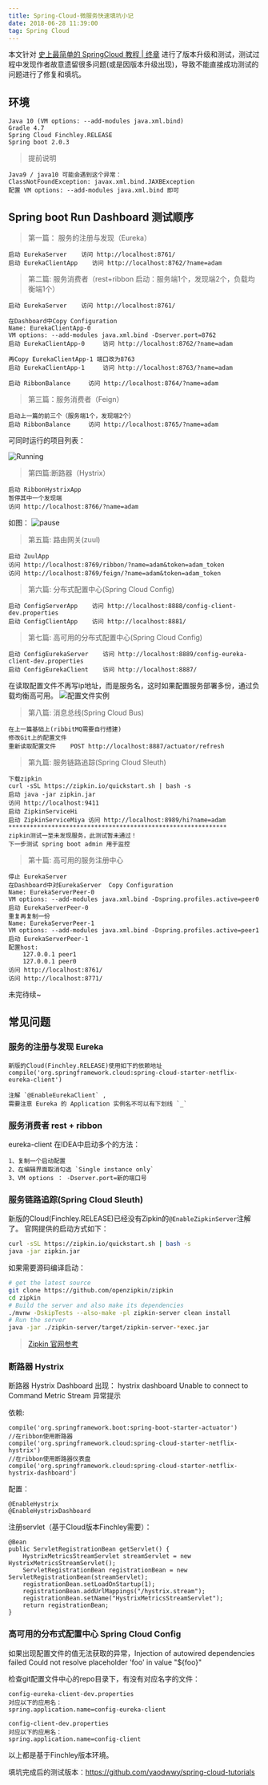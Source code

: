 ```yaml
---
title: Spring-Cloud-微服务快速填坑小记
date: 2018-06-28 11:39:00
tag: Spring Cloud
---
```



本文针对 [史上最简单的 SpringCloud 教程 | 终章](https://blog.csdn.net/forezp/article/details/70148833) 进行了版本升级和测试，测试过程中发现作者故意遗留很多问题(或是因版本升级出现)，导致不能直接成功测试的问题进行了修复和填坑。

## 环境

    Java 10 (VM options: --add-modules java.xml.bind)
    Gradle 4.7
    Spring Cloud Finchley.RELEASE 
    Spring boot 2.0.3

>提前说明

    Java9 / java10 可能会遇到这个异常：
    ClassNotFoundException: javax.xml.bind.JAXBException
    配置 VM options: --add-modules java.xml.bind 即可


## Spring boot Run Dashboard 测试顺序

>第一篇： 服务的注册与发现（Eureka）

    启动 EurekaServer    访问 http://localhost:8761/
    启动 EurekaClientApp    访问 http://localhost:8762/?name=adam

>第二篇: 服务消费者（rest+ribbon  启动：服务端1个，发现端2个，负载均衡端1个）
    
    启动 EurekaServer    访问 http://localhost:8761/
    
    在Dashboard中Copy Configuration 
    Name: EurekaClientApp-0 
    VM options: --add-modules java.xml.bind -Dserver.port=8762
    启动 EurekaClientApp-0     访问 http://localhost:8762/?name=adam
    
    再Copy EurekaClientApp-1 端口改为8763
    启动 EurekaClientApp-1     访问 http://localhost:8763/?name=adam
    
    启动 RibbonBalance     访问 http://localhost:8764/?name=adam
    

    
>第三篇：服务消费者（Feign）

    启动上一篇的前三个（服务端1个，发现端2个）
    启动 RibbonBalance     访问 http://localhost:8765/?name=adam

可同时运行的项目列表：

![Running](http://adbyte.cn/img/running.png)

>第四篇:断路器（Hystrix）
    
    启动 RibbonHystrixApp     
    暂停其中一个发现端  
    访问 http://localhost:8766/?name=adam
如图：
![pause](http://adbyte.cn/img/pause.png)

>第五篇: 路由网关(zuul)

    启动 ZuulApp
    访问 http://localhost:8769/ribbon/?name=adam&token=adam_token
    访问 http://localhost:8769/feign/?name=adam&token=adam_token

>第六篇: 分布式配置中心(Spring Cloud Config)
    
    启动 ConfigServerApp    访问 http://localhost:8888/config-client-dev.properties
    启动 ConfigClientApp    访问 http://localhost:8881/
    
>第七篇: 高可用的分布式配置中心(Spring Cloud Config)
    
    启动 ConfigEurekaServer    访问 http://localhost:8889/config-eureka-client-dev.properties
    启动 ConfigEurekaClient    访问 http://localhost:8887/
在读取配置文件不再写ip地址，而是服务名，这时如果配置服务部署多份，通过负载均衡高可用。
![配置文件实例](http://adbyte.cn/img/config-instances.png)
    
>第八篇: 消息总线(Spring Cloud Bus)
    
    在上一篇基础上(ribbitMQ需要自行搭建)
    修改Git上的配置文件
    重新读取配置文件    POST http://localhost:8887/actuator/refresh

>第九篇: 服务链路追踪(Spring Cloud Sleuth)
    
    下载zipkin
    curl -sSL https://zipkin.io/quickstart.sh | bash -s
    启动 java -jar zipkin.jar
    访问 http://localhost:9411
    启动 ZipkinServiceHi
    启动 ZipkinServiceMiya 访问 http://localhost:8989/hi?name=adam
    *************************************************************
    zipkin测试一至未发现服务，此测试暂未通过！
    下一步测试 spring boot admin 用于监控
    
>第十篇: 高可用的服务注册中心

    停止 EurekaServer
    在Dashboard中对EurekaServer  Copy Configuration 
    Name: EurekaServerPeer-0
    VM options: --add-modules java.xml.bind -Dspring.profiles.active=peer0
    启动 EurekaServerPeer-0
    重复再复制一份
    Name: EurekaServerPeer-1
    VM options: --add-modules java.xml.bind -Dspring.profiles.active=peer1
    启动 EurekaServerPeer-1    
    配置host:
        127.0.0.1 peer1
        127.0.0.1 peer0
    访问 http://localhost:8761/
    访问 http://localhost:8771/
    
    
    
未完待续~


## 常见问题

### 服务的注册与发现 Eureka 
    新版的Cloud(Finchley.RELEASE)使用如下的依赖地址
    compile('org.springframework.cloud:spring-cloud-starter-netflix-eureka-client')
    
    注解 `@EnableEurekaClient` ,
    需要注意 Eureka 的 Application 实例名不可以有下划线 `_` 

### 服务消费者 rest + ribbon 
eureka-client 在IDEA中启动多个的方法：

    1、复制一个启动配置
    2、在编辑界面取消勾选 `Single instance only`
    3、VM options ： -Dserver.port=新的端口号

### 服务链路追踪(Spring Cloud Sleuth)
    
   新版的Cloud(Finchley.RELEASE)已经没有Zipkin的`@EnableZipkinServer`注解了。
   官网提供的启动方式如下：
   ``` bash
   curl -sSL https://zipkin.io/quickstart.sh | bash -s
   java -jar zipkin.jar
   ```  
   如果需要源码编译启动：
   ``` bash
   # get the latest source
   git clone https://github.com/openzipkin/zipkin
   cd zipkin
   # Build the server and also make its dependencies
   ./mvnw -DskipTests --also-make -pl zipkin-server clean install
   # Run the server
   java -jar ./zipkin-server/target/zipkin-server-*exec.jar   
   ```    
>[Zipkin 官网参考](https://zipkin.io/pages/quickstart)

### 断路器 Hystrix 

断路器 Hystrix Dashboard 出现：
hystrix dashboard Unable to connect to Command Metric Stream 异常提示

依赖:

    compile('org.springframework.boot:spring-boot-starter-actuator')
    //在ribbon使用断路器
    compile('org.springframework.cloud:spring-cloud-starter-netflix-hystrix')
    //在ribbon使用断路器仪表盘
    compile('org.springframework.cloud:spring-cloud-starter-netflix-hystrix-dashboard')
    
配置：

    @EnableHystrix
    @EnableHystrixDashboard

注册servlet（基于Cloud版本Finchley需要）：

    @Bean
    public ServletRegistrationBean getServlet() {
        HystrixMetricsStreamServlet streamServlet = new HystrixMetricsStreamServlet();
        ServletRegistrationBean registrationBean = new ServletRegistrationBean(streamServlet);
        registrationBean.setLoadOnStartup(1);
        registrationBean.addUrlMappings("/hystrix.stream");
        registrationBean.setName("HystrixMetricsStreamServlet");
        return registrationBean;
    }

### 高可用的分布式配置中心 Spring Cloud Config 

如果出现配置文件的值无法获取的异常，Injection of autowired dependencies failed
Could not resolve placeholder 'foo' in value "${foo}"

检查git配置文件中心的repo目录下，有没有对应名字的文件：

    config-eureka-client-dev.properties
    对应以下的应用名：
    spring.application.name=config-eureka-client
    
    config-client-dev.properties
    对应以下的应用名：
    spring.application.name=config-client
    
以上都是基于Finchley版本环境。

填坑完成后的测试版本：https://github.com/yaodwwy/spring-cloud-tutorials